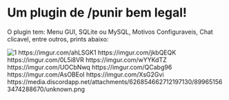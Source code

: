 # Um plugin de /punir bem legal!

O plugin tem: Menu GUI, SQLite ou MySQL, Motivos Configuraveis, Chat clicavel, entre outros, prints abaixo:

<img alt="1" src="https://i.imgur.com/FLU6XkX.png" />
https://imgur.com/ahLSGK1
https://imgur.com/jkbQEQK
https://imgur.com/0L5i8VR
https://imgur.com/wYYKdTZ
https://imgur.com/UOCbNwq
https://imgur.com/QCabg96
https://imgur.com/AsOBEoI
https://imgur.com/XsG2Gvi
https://media.discordapp.net/attachments/626854662712197130/899651563474288670/unknown.png
